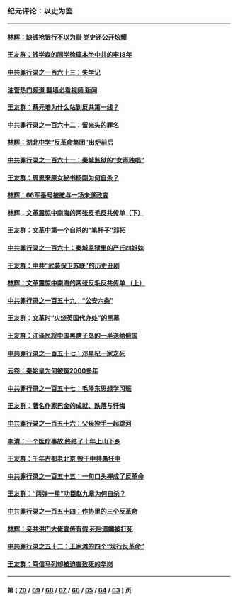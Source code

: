 ### 纪元评论：以史为鉴
---
#### [林辉：缺钱抢银行不以为耻 党史还公开炫耀](../../pages/nsc1028/n14089054.md?10070330) 
#### [王友群：钱学森的同学徐璋本坐中共的牢18年](../../pages/nsc1028/n14089123.md?10070330) 
#### [中共罪行录之一百六十三：失学记](../../pages/nsc1028/n14087784.md?10070330) 
#### [油管热门频道 翻墙必看视频 新闻](ok?10070330)
#### [王友群：蔡元培为什么站到反共第一线？](../../pages/nsc1028/n14086128.md?10070330) 
#### [中共罪行录之一百六十二：留光头的罪名](../../pages/nsc1028/n14083151.md?10070330) 
#### [林辉：湖北中学“反革命集团”出炉前后](../../pages/nsc1028/n14082585.md?10070330) 
#### [中共罪行录之一百六十一：秦城监狱的“女声独唱”](../../pages/nsc1028/n14079090.md?10070330) 
#### [王友群：周恩来原女秘书杨刚为何自杀？](../../pages/nsc1028/n14078084.md?10070330) 
#### [林辉：66军番号被撤与一场未遂政变](../../pages/nsc1028/n14078024.md?10070330) 
#### [林辉：文革震惊中南海的两张反毛反共传单（下）](../../pages/nsc1028/n14076376.md?10070330) 
#### [王友群：文革中第一个自杀的“笔杆子”邓拓](../../pages/nsc1028/n14075736.md?10070330) 
#### [中共罪行录之一百六十：秦城监狱里的严氏四姐妹](../../pages/nsc1028/n14074881.md?10070330) 
#### [王友群：中共“武装保卫苏联”的历史丑剧](../../pages/nsc1028/n14074106.md?10070330) 
#### [林辉：文革震惊中南海的两张反毛反共传单 （上）](../../pages/nsc1028/n14073140.md?10070330) 
#### [中共罪行录之一百五十九：“公安六条”](../../pages/nsc1028/n14071344.md?10070330) 
#### [王友群：文革时“火烧英国代办处”的黑幕](../../pages/nsc1028/n14070603.md?10070330) 
#### [王友群：江泽民将中国黑瞎子岛的一半送给俄国](../../pages/nsc1028/n14069964.md?10070330) 
#### [中共罪行录之一百五十七：邓星杞一家之死](../../pages/nsc1028/n14069475.md?10070330) 
#### [云卷：秦始皇为何被冤2000多年](../../pages/nsc1028/n14068423.md?10070330) 
#### [中共罪行录之一百五十七：毛泽东思想学习班](../../pages/nsc1028/n14067273.md?10070330) 
#### [王友群：著名作家巴金的成就、跌落与忏悔](../../pages/nsc1028/n14064433.md?10070330) 
#### [中共罪行录之一百五十六：父母拴手一起跳河](../../pages/nsc1028/n14063788.md?10070330) 
#### [李清：一个医疗事故 终结了十年上山下乡](../../pages/nsc1028/n14062776.md?10070330) 
#### [王友群：千年古都老北京 毁于中共愚狂中](../../pages/nsc1028/n14061802.md?10070330) 
#### [中共罪行录之一百五十五：一句口头禅成了反革命](../../pages/nsc1028/n14060064.md?10070330) 
#### [王友群：“两弹一星”功臣赵九章为何自杀？](../../pages/nsc1028/n14059162.md?10070330) 
#### [中共罪行录之一百五十四：作协里的三个反革命](../../pages/nsc1028/n14058634.md?10070330) 
#### [林辉：亲共洪门大佬宣传有假 死后遗孀被打死](../../pages/nsc1028/n14057205.md?10070330) 
#### [中共罪行录之五十二：王家滩的四个“现行反革命”](../../pages/nsc1028/n14056387.md?10070330) 
#### [王友群：笃信马列却被迫害致死的华岗](../../pages/nsc1028/n14053972.md?10070330) 

---
#### 第 [ [70](./70.md?10070330) / [69](./69.md?10070330) / [68](./68.md?10070330) / [67](./67.md?10070330) / [66](./66.md?10070330) / [65](./65.md?10070330) / [64](./64.md?10070330) / [63](./63.md?10070330) ] 页
